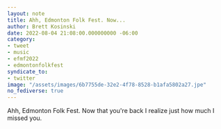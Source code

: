 ```yaml
---
layout: note
title: Ahh, Edmonton Folk Fest. Now...
author: Brett Kosinski
date: 2022-08-04 21:08:00.000000000 -06:00
category:
- tweet
- music
- efmf2022
- edmontonfolkfest
syndicate_to:
- twitter
image: "/assets/images/6b7755de-32e2-4f78-8528-b1afa5802a27.jpe"
no_fediverse: true
---
```

Ahh, Edmonton Folk Fest. Now that you're back I realize just how much I missed you.